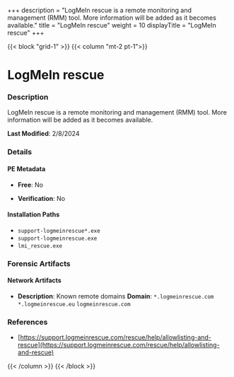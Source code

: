 +++
description = "LogMeIn rescue is a remote monitoring and management (RMM) tool. More information will be added as it becomes available."
title = "LogMeIn rescue"
weight = 10
displayTitle = "LogMeIn rescue"
+++


{{< block "grid-1" >}}
{{< column "mt-2 pt-1">}}

# LogMeIn rescue


### Description

LogMeIn rescue is a remote monitoring and management (RMM) tool. More information will be added as it becomes available.



**Last Modified**: 2/8/2024

### Details


#### PE Metadata


- **Free**: No

- **Verification**: No




#### Installation Paths
- `support-logmeinrescue*.exe`
- `support-logmeinrescue.exe`
- `lmi_rescue.exe`

### Forensic Artifacts




#### Network Artifacts

- **Description**: Known remote domains
  **Domain**: `*.logmeinrescue.com` `*.logmeinrescue.eu` `logmeinrescue.com`





### References
- [https://support.logmeinrescue.com/rescue/help/allowlisting-and-rescue](https://support.logmeinrescue.com/rescue/help/allowlisting-and-rescue)



{{< /column >}}
{{< /block >}}
